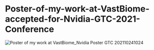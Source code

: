 # Poster-of-my-work-at-VastBiome-accepted-for-Nvidia-GTC-2021-Conference

![Poster of my work at VastBiome_Nvidia Poster GTC 202110241024](https://user-images.githubusercontent.com/59636426/133817064-58569112-2501-4103-a405-f4fcc2ff9ef9.jpg)
